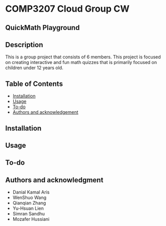 # COMP3207 Cloud Group CW

## QuickMath Playground

## Description
This is a group project that consists of 6 members. This project is focused on creating interactive and fun math quizzes that is primarily focused on children under 12 years old.

## Table of Contents
- [Installation](#installation)
- [Usage](#usage)
- [To-do](#to-do)
- [Authors and acknowledgement](#authors-and-acknowledgment)

## Installation

## Usage

## To-do

## Authors and acknowledgment

- Danial Kamal Aris
- WenShuo Wang
- Qianqian Zhang
- Yu-Hsuan Lien
- Simran Sandhu
- Mozafer Hussiani
